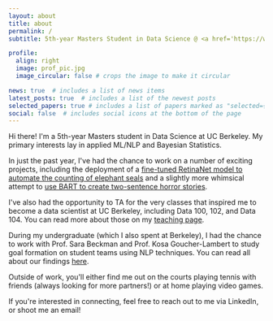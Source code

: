 ```yaml
---
layout: about
title: about
permalink: /
subtitle: 5th-year Masters Student in Data Science @ <a href='https://www.ischool.berkeley.edu/'>UC Berkeley</a>.

profile:
  align: right
  image: prof_pic.jpg
  image_circular: false # crops the image to make it circular

news: true  # includes a list of news items
latest_posts: true  # includes a list of the newest posts
selected_papers: true # includes a list of papers marked as "selected={true}"
social: false  # includes social icons at the bottom of the page
---
```


Hi there! I'm a 5th-year Masters student in Data Science at UC Berkeley. My primary interests lay in applied ML/NLP and Bayesian Statistics.

In just the past year, I've had the chance to work on a number of exciting projects, including the deployment of a [fine-tuned RetinaNet model to automate the counting of elephant seals](https://github.com/alanjjian/mids-251-elephant-seal) and a slightly more whimsical attempt to [use BART to create two-sentence horror stories](https://github.com/alanjjian/w207-two-sentence-horror).

I've also had the opportunity to TA for the very classes that inspired me to become a data scientist at UC Berkeley, including Data 100, 102, and Data 104. You can read more about those on my [teaching page](alanjjian.github.io/teaching/).

During my undergraduate (which I also spent at Berkeley), I had the chance to work with Prof. Sara Beckman and Prof. Kosa Goucher-Lambert to study goal formation on student teams using NLP techniques. You can read all about our findings [here](https://asmedigitalcollection.asme.org/IDETC-CIE/proceedings-abstract/IDETC-CIE2021/85406/V004T04A005/1128089?redirectedFrom=PDF).

Outside of work, you'll either find me out on the courts playing tennis with friends (always looking for more partners!) or at home playing video games. 

If you're interested in connecting, feel free to reach out to me via LinkedIn, or shoot me an email!
